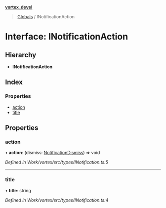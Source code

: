 **[vortex_devel](../README.md)**

> [Globals](../globals.md) / INotificationAction

# Interface: INotificationAction

## Hierarchy

* **INotificationAction**

## Index

### Properties

* [action](inotificationaction.md#action)
* [title](inotificationaction.md#title)

## Properties

### action

•  **action**: (dismiss: [NotificationDismiss](../globals.md#notificationdismiss)) => void

*Defined in Work/vortex/src/types/INotification.ts:5*

___

### title

•  **title**: string

*Defined in Work/vortex/src/types/INotification.ts:4*
